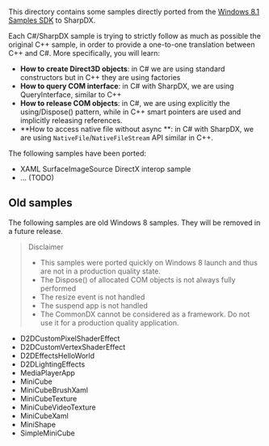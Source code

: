 This directory contains some samples directly ported from the [Windows 8.1 Samples SDK](http://code.msdn.microsoft.com/windowsapps/Windows-8-Modern-Style-App-Samples) to SharpDX.

Each C#/SharpDX sample is trying to strictly follow as much as possible the original C++ sample, in order to provide a one-to-one translation between C++ and C#. More specifically, you will learn:
 - **How to create Direct3D objects**: in C# we are using standard constructors but in C++ they are using factories
 - **How to query COM interface**: in C# with SharpDX, we are using QueryInterface<T>, similar to C++
 - **How to release COM objects**: in C#, we are using explicitly the using/Dispose() pattern, while in C++ smart pointers are used and implicitly releasing references. 
 - **How to access native file without async **: in C# with SharpDX, we are using `NativeFile`/`NativeFileStream` API similar in C++.

The following samples have been ported:

 - XAML SurfaceImageSource DirectX interop sample
 - ... (TODO)


## Old samples

The following samples are old Windows 8 samples. They will be removed in a future release.  

> Disclaimer
> - This samples were ported quickly on Windows 8 launch and thus are not in a production quality state.
> - The Dispose() of allocated COM objects is not always fully performed
> - The resize event is not handled
> - The suspend app is not handled
> - The CommonDX cannot be considered as a framework. Do not use it for a production quality application.

- D2DCustomPixelShaderEffect
- D2DCustomVertexShaderEffect
- D2DEffectsHelloWorld
- D2DLightingEffects
- MediaPlayerApp
- MiniCube
- MiniCubeBrushXaml
- MiniCubeTexture
- MiniCubeVideoTexture
- MiniCubeXaml
- MiniShape
- SimpleMiniCube
